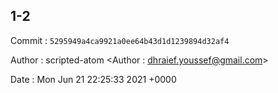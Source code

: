 ## 1-2 

 Commit : `5295949a4ca9921a0ee64b43d1d1239894d32af4`

 Author : scripted-atom <Author : dhraief.youssef@gmail.com> 

 Date 	: Mon Jun 21 22:25:33 2021 +0000 

